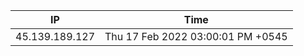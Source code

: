  | IP      | Time |
| ----------- | ----------- |
| 45.139.189.127      | Thu 17 Feb 2022 03:00:01 PM +0545       |
